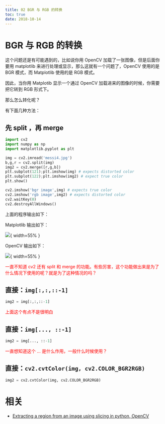 ```yaml
---
title: 02 BGR 与 RGB 的转换
toc: true
date: 2018-10-14
---
```

# BGR 与 RGB 的转换


这个问题还是有可能遇到的，比如说你用 OpenCV 加载了一张图像，但是后面你要用 matplotlib 来进行处理或显示，那么这就有一个问题了，OpenCV 使用的是 BGR 模式，而 Matplotlib 使用的是 RGB 模式。

因此，当你用 Matplotib 显示一个通过 OpenCV 加载进来的图像的时候，你需要把它转到 RGB 形式下。

那么怎么转化呢？

有下面几种方法：


## 先 split ，再 merge

```py
import cv2
import numpy as np
import matplotlib.pyplot as plt

img = cv2.imread('messi4.jpg')
b,g,r = cv2.split(img)
img2 = cv2.merge([r,g,b])
plt.subplot(121);plt.imshow(img) # expects distorted color
plt.subplot(122);plt.imshow(img2) # expect true color
plt.show()

cv2.imshow('bgr image',img) # expects true color
cv2.imshow('rgb image',img2) # expects distorted color
cv2.waitKey(0)
cv2.destroyAllWindows()
```

上面的程序输出如下：

Matplotlib 输出如下：

![](http://images.iterate.site/blog/image/181014/ELeIIhFE7c.png?imageslim){ width=55% }

OpenCV 输出如下：

![](http://images.iterate.site/blog/image/181014/Blfcg8e1ch.png?imageslim){ width=55% }

<span style="color:red;">一直不知道 cv2 还有 split 和 merge 的功能。有些厉害，这个功能做出来是为了什么情况下使用的呢？就是为了这种情况的吗？</span>

## 直接：`img[:,:,::-1]`

```python
img2 = img[:,:,::-1]
```
<span style="color:red;">上面这个有点不是很明白</span>

## 直接：`img[..., ::-1]`


```python
img2 = img[..., ::-1]
```

<span style="color:red;">一直想知道这个 ... 是什么作用，一般什么时候使用？</span>

## 直接：`cv2.cvtColor(img, cv2.COLOR_BGR2RGB)`


```python
img2 = cv2.cvtColor(img, cv2.COLOR_BGR2RGB)
```



# 相关

- [Extracting a region from an image using slicing in python, OpenCV](https://stackoverflow.com/questions/15072736/extracting-a-region-from-an-image-using-slicing-in-python-opencv)
